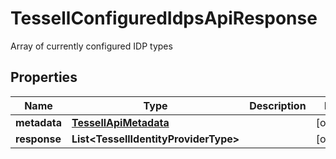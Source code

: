 

# TessellConfiguredIdpsApiResponse

Array of currently configured IDP types

## Properties

Name | Type | Description | Notes
------------ | ------------- | ------------- | -------------
**metadata** | [**TessellApiMetadata**](TessellApiMetadata.md) |  |  [optional]
**response** | **List&lt;TessellIdentityProviderType&gt;** |  |  [optional]



